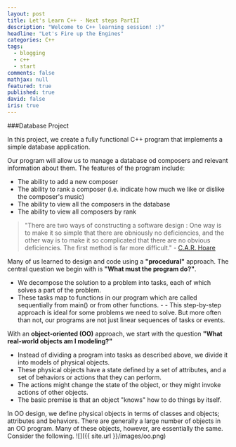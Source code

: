 ```yaml
---
layout: post
title: Let's Learn C++ - Next steps PartII
description: "Welcome to C++ learning session! :)"
headline: "Let's Fire up the Engines"
categories: C++
tags: 
  - blogging
  - c++
  - start
comments: false
mathjax: null
featured: true
published: true
david: false
iris: true
---
```


###Database Project

In this project, we create a fully functional C++ program that implements a simple database application. 

Our program will allow us to manage a database od composers and relevant information about them. The features of the program include:

- The ability to add a new composer
- The ability to rank a composer (i.e. indicate how much we like or dislike the composer's music)
- The ability to view all the composers in the database
- The ability to view all composers by rank

> "There are two ways of constructing a software design : One way is to make it so simple that there are obniously no deficiencies, and the other way is to make it so complicated that there are no obvious deficiencies. The first method is far more difficult." - [C.A.R. Hoare](http://en.wikipedia.org/wiki/Tony_Hoare)


Many of us learned to design and code using a **"procedural"** approach. The central question we begin with is **"What must the program do?"**. 

- We decompose the solution to a problem into tasks, each of which solves a part of the problem. 
- These tasks map to functions in our program which are called sequentially from main() or from other functions. - - This step-by-step approach is ideal for some problems we need to solve. But more often than not, our programs are not just linear sequences of tasks or events.

With an **object-oriented (OO)** approach, we start with the question **"What real-world objects am I modeling?"** 

- Instead of dividing a program into tasks as described above, we divide it into models of physical objects. 
- These physical objects have a state defined by a set of attributes, and a set of behaviors or actions that they can perform. 
- The actions might change the state of the object, or they might invoke actions of other objects. 
- The basic premise is that an object "knows" how to do things by itself. 

In OO design, we define physical objects in terms of classes and objects; attributes and behaviors. There are generally a large number of objects in an OO program. Many of these objects, however, are essentially the same. Consider the following.
![]({{ site.url }}/images/oo.png)